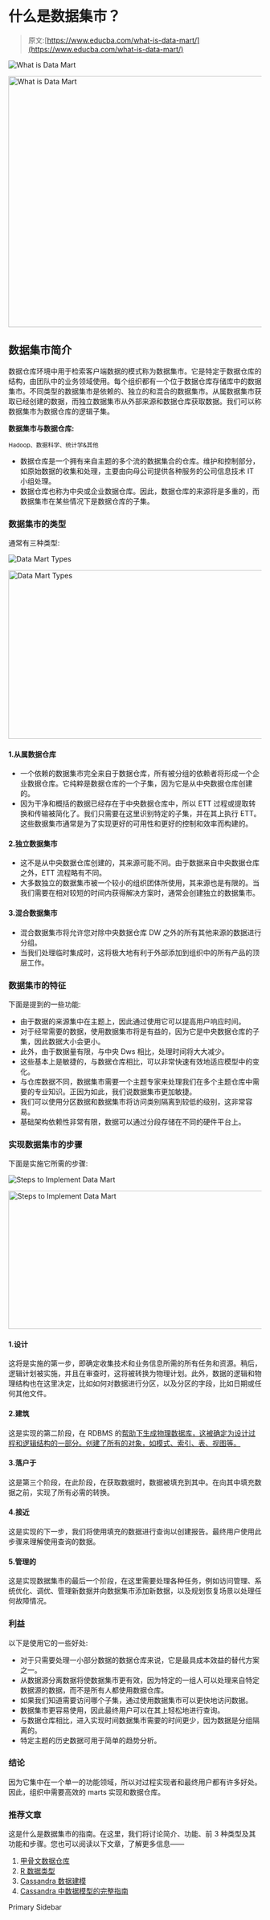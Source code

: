 # 什么是数据集市？

> 原文:[https://www.educba.com/what-is-data-mart/](https://www.educba.com/what-is-data-mart/)

![What is Data Mart](../Images/dc6dbc8bfc68182d2735eaa12bf12ee5.png)

<noscript><img class="alignnone size-full wp-image-259544" src="../Images/dc6dbc8bfc68182d2735eaa12bf12ee5.png" alt="What is Data Mart" width="900" height="500" data-original-src="https://cdn.educba.com/academy/wp-content/uploads/2019/12/What-is-Data-Mart.png"/></noscript>

## 数据集市简介

数据仓库环境中用于检索客户端数据的模式称为数据集市。它是特定于数据仓库的结构，由团队中的业务领域使用。每个组织都有一个位于数据仓库存储库中的数据集市。不同类型的数据集市是依赖的、独立的和混合的数据集市。从属数据集市获取已经创建的数据，而独立数据集市从外部来源和数据仓库获取数据。我们可以称数据集市为数据仓库的逻辑子集。

**数据集市与数据仓库:**

<small>Hadoop、数据科学、统计学&其他</small>

*   数据仓库是一个拥有来自主题的多个流的数据集合的仓库。维护和控制部分，如原始数据的收集和处理，主要由向母公司提供各种服务的公司信息技术 IT 小组处理。
*   数据仓库也称为中央或企业数据仓库。因此，数据仓库的来源将是多重的，而数据集市在某些情况下是数据仓库的子集。

### 数据集市的类型

通常有三种类型:

![Data Mart Types](../Images/5f34668f55c2972a3024074c6a916ed3.png)

<noscript><img class="alignnone size-full wp-image-246405" src="../Images/5f34668f55c2972a3024074c6a916ed3.png" alt="Data Mart Types" width="650" height="336" data-original-src="https://cdn.educba.com/academy/wp-content/uploads/2019/11/Top-3-Data-Mart-Types.png"/></noscript>

#### 1.从属数据仓库

*   一个依赖的数据集市完全来自于数据仓库，所有被分组的依赖者将形成一个企业数据仓库。它纯粹是数据仓库的一个子集，因为它是从中央数据仓库创建的。
*   因为干净和概括的数据已经存在于中央数据仓库中，所以 ETT 过程或提取转换和传输被简化了。我们只需要在这里识别特定的子集，并在其上执行 ETT。这些数据集市通常是为了实现更好的可用性和更好的控制和效率而构建的。

#### 2.独立数据集市

*   这不是从中央数据仓库创建的，其来源可能不同。由于数据来自中央数据仓库之外，ETT 流程略有不同。
*   大多数独立的数据集市被一个较小的组织团体所使用，其来源也是有限的。当我们需要在相对较短的时间内获得解决方案时，通常会创建独立的数据集市。

#### 3.混合数据集市

*   混合数据集市将允许您对除中央数据仓库 DW 之外的所有其他来源的数据进行分组。
*   当我们处理临时集成时，这将极大地有利于外部添加到组织中的所有产品的顶层工作。

### 数据集市的特征

下面是提到的一些功能:

*   由于数据的来源集中在主题上，因此通过使用它可以提高用户响应时间。
*   对于经常需要的数据，使用数据集市将是有益的，因为它是中央数据仓库的子集，因此数据大小会更小。
*   此外，由于数据量有限，与中央 Dws 相比，处理时间将大大减少。
*   这些基本上是敏捷的，与数据仓库相比，可以非常快速有效地适应模型中的变化。
*   与仓库数据不同，数据集市需要一个主题专家来处理我们在多个主题仓库中需要的专业知识。正因为如此，我们说数据集市更加敏捷。
*   我们可以使用分区数据和数据集市将访问类别隔离到较低的级别，这非常容易。
*   基础架构依赖性非常有限，数据可以通过分段存储在不同的硬件平台上。

### 实现数据集市的步骤

下面是实施它所需的步骤:

![Steps to Implement Data Mart](../Images/b9118370fcbbb1fe604bb14e9b923ca2.png)

<noscript><img class="alignnone size-full wp-image-246408" src="../Images/b9118370fcbbb1fe604bb14e9b923ca2.png" alt="Steps to Implement Data Mart" width="700" height="275" data-original-src="https://cdn.educba.com/academy/wp-content/uploads/2019/11/Steps-to-Implement-Data-Mart.png"/></noscript>

#### 1.设计

这将是实施的第一步，即确定收集技术和业务信息所需的所有任务和资源。稍后，逻辑计划被实施，并且在审查时，这将被转换为物理计划。此外，数据的逻辑和物理结构也在这里决定，比如如何对数据进行分区，以及分区的字段，比如日期或任何其他文件。

#### 2.建筑

这是实现的第二阶段，在 RDBMS 的[帮助下生成物理数据库，这被确定为设计过程和逻辑结构的一部分。创建了所有的对象，如模式、索引、表、视图等。](https://www.educba.com/what-is-rdbms/)

#### 3.落户于

这是第三个阶段，在此阶段，在获取数据时，数据被填充到其中。在向其中填充数据之前，实现了所有必需的转换。

#### 4.接近

这是实现的下一步，我们将使用填充的数据进行查询以创建报告。最终用户使用此步骤来理解使用查询的数据。

#### 5.管理的

这是实现数据集市的最后一个阶段，在这里需要处理各种任务，例如访问管理、系统优化、调优、管理新数据并向数据集市添加新数据，以及规划恢复场景以处理任何故障情况。

### 利益

以下是使用它的一些好处:

*   对于只需要处理一小部分数据的数据仓库来说，它是最具成本效益的替代方案之一。
*   从数据源分离数据将使数据集市更有效，因为特定的一组人可以处理来自特定数据源的数据，而不是所有人都使用数据仓库。
*   如果我们知道需要访问哪个子集，通过使用数据集市可以更快地访问数据。
*   数据集市更容易使用，因此最终用户可以在其上轻松地进行查询。
*   与数据仓库相比，进入实现时间数据集市需要的时间更少，因为数据是分组隔离的。
*   特定主题的历史数据可用于简单的趋势分析。

### 结论

因为它集中在一个单一的功能领域，所以对过程实现者和最终用户都有许多好处。因此，组织中需要高效的 marts 实现和数据仓库。

### 推荐文章

这是什么是数据集市的指南。在这里，我们将讨论简介、功能、前 3 种类型及其功能和步骤。您也可以阅读以下文章，了解更多信息——

1.  [甲骨文数据仓库](https://www.educba.com/oracle-data-warehousing/)
2.  [R 数据类型](https://www.educba.com/r-data-types/)
3.  [Cassandra 数据建模](https://www.educba.com/cassandra-data-modeling/)
4.  [Cassandra 中数据模型的完整指南](https://www.educba.com/data-model-in-cassandra/)

<footer class="entry-footer">

<aside class="sidebar sidebar-primary widget-area" role="complementary" aria-label="Primary Sidebar">Primary Sidebar</aside>

</footer>